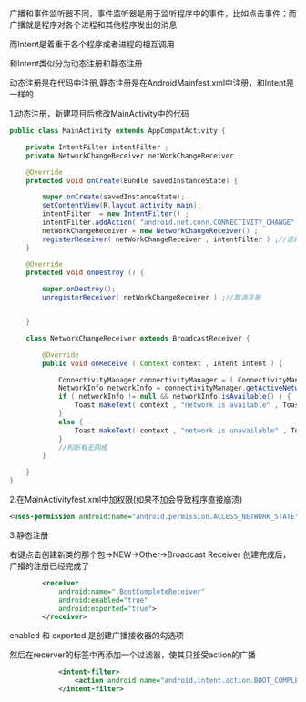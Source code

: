 广播和事件监听器不同，事件监听器是用于监听程序中的事件，比如点击事件；而广播就是程序对各个进程和其他程序发出的消息

而Intent是着重于各个程序或者进程的相互调用

和Intent类似分为动态注册和静态注册

动态注册是在代码中注册,静态注册是在AndroidMainfest.xml中注册，和Intent是一样的

1.动态注册，新建项目后修改MainActivity中的代码
```java
public class MainActivity extends AppCompatActivity {

    private IntentFilter intentFilter ;
    private NetworkChangeReceiver netWorkChangeReceiver ;

    @Override
    protected void onCreate(Bundle savedInstanceState) {

        super.onCreate(savedInstanceState);
        setContentView(R.layout.activity_main);
        intentFilter  = new IntentFilter() ;
        intentFilter.addAction( "android.net.conn.CONNECTIVITY_CHANGE" ) ;//这里添加相应的action(取决于要监听什么样的广播，这里关于网络改变时发出的广播的值就是上面的字符串)
        netWorkChangeReceiver = new NetworkChangeReceiver() ;
        registerReceiver( netWorkChangeReceiver , intentFilter ) ;//这就是注册代码(动态)
    }

    @Override
    protected void onDestroy () {

        super.onDestroy();
        unregisterReceiver( netWorkChangeReceiver ) ;//取消注册


    }

    class NetworkChangeReceiver extends BroadcastReceiver {

        @Override
        public void onReceive ( Context context , Intent intent ) {

            ConnectivityManager connectivityManager = ( ConnectivityManager ) getSystemService( Context.CONNECTIVITY_SERVICE ) ;
            NetworkInfo networkInfo = connectivityManager.getActiveNetworkInfo( ) ;
            if ( networkInfo != null && networkInfo.isAvailable() ) {
                Toast.makeText( context , "network is available" , Toast.LENGTH_SHORT ).show();
            }
            else {
                Toast.makeText( context , "network is unavailable" , Toast.LENGTH_SHORT ).show();
            }
            //判断有无网络
        }

    }
}
```
2.在MainActivityfest.xml中加权限(如果不加会导致程序直接崩溃)
```xml
<uses-permission android:name="android.permission.ACCESS_NETWORK_STATE" />
```

3.静态注册

右键点击创建新类的那个包->NEW->Other->Broadcast Receiver
创建完成后，广播的注册已经完成了
```xml
        <receiver
            android:name=".BootCompleteReceiver"
            android:enabled="true"
            android:exported="true">
        </receiver>
```
enabled 和 exported 是创建广播接收器的勾选项

然后在recerver的标签中再添加一个过滤器，使其只接受action的广播
```xml
            <intent-filter>
                <action android:name="android.intent.action.BOOT_COMPLETED" />
            </intent-filter>
```

